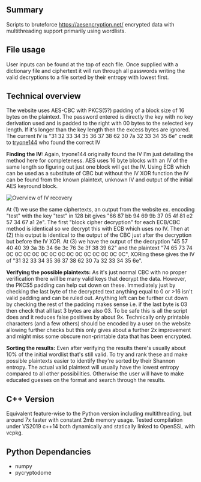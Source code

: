
## Summary
Scripts to bruteforce https://aesencryption.net/ encrypted data with multithreading support primarily using wordlists.

## File usage
User inputs can be found at the top of each file. Once supplied with a dictionary file and ciphertext it will run through all passwords writing the valid decryptions to a file sorted by their entropy with lowest first.


## Technical overview
The website uses AES-CBC with PKCS(5?) padding of a block size of 16 bytes on the plaintext. The password entered is directly the key with no key derivation used and is padded to the right with 00 bytes to the selected key length. If it's longer than the key length then the excess bytes are ignored. The current IV is "31 32 33 34 35 36 37 38 62 30 7a 32 33 34 35 6e" credit to [tryone144](https://gist.github.com/tryone144/db389557bc2ad45bba3522cd0f01cebb) who found the correct IV

**Finding the IV:**
Again, tryone144 originally found the IV I'm just detailing the method here for completeness.
AES uses 16 byte blocks with an IV of the same length so figuring out just one block will get the IV. Using ECB which can be used as a substitute of CBC but without the IV XOR function the IV can be found from the known plaintext, unknown IV and output of the initial AES keyround block.

![Overview of IV recovery](https://i.imgur.com/kWFOGiW.png)

At (1) we use the same ciphertexts, an output from the website ex. encoding "test" with the key "test" in 128 bit gives "66 87 bb 94 69 9b 37 05 4f 81 e2 57 34 67 a1 2e". The first "block cipher decryption" for each ECB/CBC method is identical so we decrypt this with ECB which uses no IV. Then at (2) this output is identical to the output of the CBC just after the decryption but before the IV XOR. At (3) we have the output of the decryption "45 57 40 40 39 3a 3b 34 6e 3c 76 3e 3f 38 39 62" and the plaintext "74 65 73 74 0C 0C 0C 0C 0C 0C 0C 0C 0C 0C 0C 0C 0C 0C", XORing these gives the IV of "31 32 33 34 35 36 37 38 62 30 7a 32 33 34 35 6e".

**Verifying the possible plaintexts:**
As it's just normal CBC with no proper verification there will be many valid keys that decrypt the data. However, the PKCS5 padding can help cut down on these. Immediately just by checking the last byte of the decrypted text anything equal to 0 or >16 isn't valid padding and can be ruled out. Anything left can be further cut down by checking the rest of the padding makes sense i.e. if the last byte is 03 then check that all last 3 bytes are also 03. To be safe this is all the script does and it reduces false positives by about 9x. Technically only printable characters (and a few others) should be encoded by a user on the website allowing further checks but this only gives about a further 2x improvement and might miss some obscure non-printable data that has been encrypted.

**Sorting the results:**
Even after verifying the results there's usually about 10% of the initial wordlist that's still valid. To try and rank these and make possible plaintexts easier to identify they're sorted by their Shannon entropy. The actual valid plaintext will usually have the lowest entropy compared to all other possibilities. Otherwise the user will have to make educated guesses on the format and search through the results.

## C++ Version
Equivalent feature-wise to the Python version including multithreading, but around 7x faster with constant 2mb memory usage. Tested compilation under VS2019 c++14 both dynamically and statically linked to OpenSSL with vcpkg.

## Python Dependancies
 - numpy
 - pycryptodome
